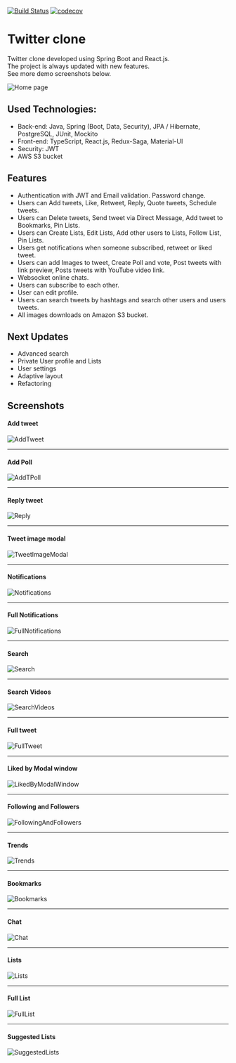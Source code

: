[![Build Status](https://app.travis-ci.com/merikbest/twitter-spring-reactjs.svg?branch=travis-ci-2)](https://app.travis-ci.com/merikbest/twitter-spring-reactjs)
[![codecov](https://codecov.io/gh/merikbest/twitter-spring-reactjs/branch/travis-ci-2/graph/badge.svg?token=ETUNQVOX2Q)](https://codecov.io/gh/merikbest/twitter-spring-reactjs)

# Twitter clone

Twitter clone developed using Spring Boot and React.js. </br>
The project is always updated with new features. </br>
See more demo screenshots below.

![Home page](screenshots/1.%20Home%20page.png)

## Used Technologies:

* Back-end: Java, Spring (Boot, Data, Security), JPA / Hibernate, PostgreSQL, JUnit, Mockito
* Front-end: TypeScript, React.js, Redux-Saga, Material-UI
* Security: JWT
* AWS S3 bucket

## Features

* Authentication with JWT and Email validation. Password change.
* Users can Add tweets, Like, Retweet, Reply, Quote tweets, Schedule tweets.
* Users can Delete tweets, Send tweet via Direct Message, Add tweet to Bookmarks, Pin Lists.
* Users can Create Lists, Edit Lists, Add other users to Lists, Follow List, Pin Lists.
* Users get notifications when someone subscribed, retweet or liked tweet.
* Users can add Images to tweet, Create Poll and vote, Post tweets with link preview, Posts tweets with YouTube video link.
* Websocket online chats.
* Users can subscribe to each other.
* User can edit profile.
* Users can search tweets by hashtags and search other users and users tweets.
* All images downloads on Amazon S3 bucket.

## Next Updates

* Advanced search
* Private User profile and Lists
* User settings
* Adaptive layout
* Refactoring

## Screenshots

#### Add tweet
![AddTweet](screenshots/2.%20Add%20tweet.png)
___
#### Add Poll
![AddTPoll](screenshots/3.%20Add%20poll.png)
___
#### Reply tweet
![Reply](screenshots/4.%20Reply.png)
___
#### Tweet image modal
![TweetImageModal](screenshots/5.%20Tweet%20Image.png)
___
#### Notifications
![Notifications](screenshots/6.%20Notifications.png)
___
#### Full Notifications
![FullNotifications](screenshots/7.%20Full%20Notification.png)
___
#### Search
![Search](screenshots/8.%20Search.png)
___
#### Search Videos
![SearchVideos](screenshots/9.%20Search%20YouTube%20videos.png)
___
#### Full tweet
![FullTweet](screenshots/10.%20Full%20Tweet.png)
___
#### Liked by Modal window
![LikedByModalWindow](screenshots/11.%20Liked%20by%20Modal.png)
___
#### Following and Followers
![FollowingAndFollowers](screenshots/12.%20Followers.png)
___
#### Trends
![Trends](screenshots/13.%20Trends.png)
___
#### Bookmarks
![Bookmarks](screenshots/14.%20Bookmarks.png)
___
#### Chat
![Chat](screenshots/15.%20Chat.png)
___
#### Lists
![Lists](screenshots/16.%20Lists.png)
___
#### Full List
![FullList](screenshots/17.%20Full%20List.png)
___
#### Suggested Lists
![SuggestedLists](screenshots/18.%20Suggested%20Lists.png)
